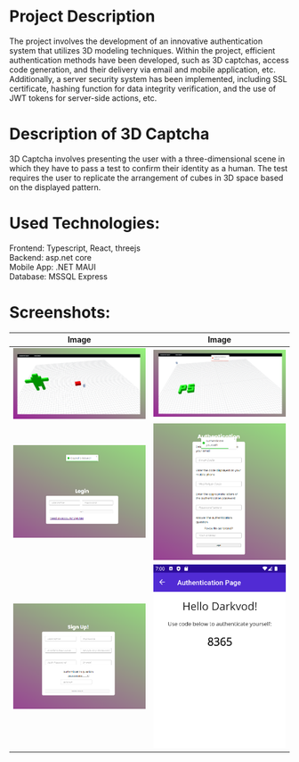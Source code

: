 # Project Description

The project involves the development of an innovative authentication system that utilizes 3D modeling techniques. Within the project, efficient authentication methods have been developed, such as 3D captchas, access code generation, and their delivery via email and mobile application, etc. Additionally, a server security system has been implemented, including SSL certificate, hashing function for data integrity verification, and the use of JWT tokens for server-side actions, etc.

# Description of 3D Captcha

3D Captcha involves presenting the user with a three-dimensional scene in which they have to pass a test to confirm their identity as a human. The test requires the user to replicate the arrangement of cubes in 3D space based on the displayed pattern.

# Used Technologies:

Frontend: Typescript, React, threejs  
Backend: asp.net core  
Mobile App: .NET MAUI  
Database: MSSQL Express

# Screenshots:

| Image                                    | Image                                  |
| ---------------------------------------- | -------------------------------------- |
| ![CaptchaView](assets/captcha1.png)      | ![CaptchaView](assets/captcha2.png)    |
| ![CaptchaView](assets/captcha3.png)      | ![AuthForm](assets/authform.png)       |
| ![RegisterForm](assets/registerform.png) | ![MobileAppView](assets/mobileapp.png) |
